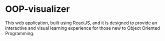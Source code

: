 # OOP-visualizer
This web application, built using ReactJS, and it is designed to provide an interactive and visual learning experience for those new to Object Oriented Programming.
